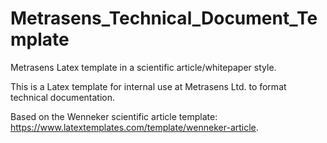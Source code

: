 # Metrasens_Technical_Document_Template
Metrasens Latex template in a scientific article/whitepaper style.

This is a Latex template for internal use at Metrasens Ltd. to format technical documentation.

Based on the Wenneker scientific article template: https://www.latextemplates.com/template/wenneker-article.
